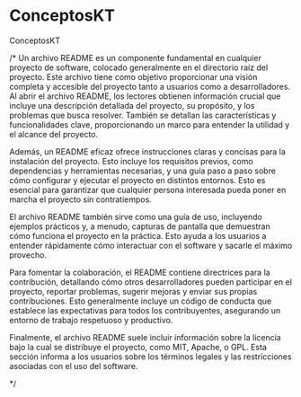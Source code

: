 # ConceptosKT
ConceptosKT


/*
Un archivo README es un componente fundamental en cualquier proyecto de software, colocado generalmente en el directorio raíz del proyecto.
 Este archivo tiene como objetivo proporcionar una visión completa y accesible del proyecto tanto a usuarios como a desarrolladores. Al abrir el archivo README,
  los lectores obtienen información crucial que incluye una descripción detallada del proyecto, su propósito, y los problemas que busca resolver. 
  También se detallan las características y funcionalidades clave, proporcionando un marco para entender la utilidad y el alcance del proyecto.

Además, un README eficaz ofrece instrucciones claras y concisas para la instalación del proyecto. Esto incluye los requisitos previos, 
como dependencias y herramientas necesarias, y una guía paso a paso sobre cómo configurar y ejecutar el proyecto en distintos entornos. 
Esto es esencial para garantizar que cualquier persona interesada pueda poner en marcha el proyecto sin contratiempos.

El archivo README también sirve como una guía de uso, incluyendo ejemplos prácticos y, a menudo, capturas de pantalla que demuestran cómo funciona el proyecto en la práctica.
 Esto ayuda a los usuarios a entender rápidamente cómo interactuar con el software y sacarle el máximo provecho.

Para fomentar la colaboración, el README contiene directrices para la contribución, detallando cómo otros desarrolladores pueden participar en el proyecto, reportar problemas,
 sugerir mejoras y enviar sus propias contribuciones. Esto generalmente incluye un código de conducta que establece las expectativas para todos los contribuyentes, 
 asegurando un entorno de trabajo respetuoso y productivo.

Finalmente, el archivo README suele incluir información sobre la licencia bajo la cual se distribuye el proyecto, como MIT, Apache, o GPL. 
Esta sección informa a los usuarios sobre los términos legales y las restricciones asociadas con el uso del software.

*/
